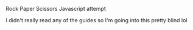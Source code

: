 Rock Paper Scissors Javascript attempt

I didn't really read any of the guides so I'm going into this pretty blind lol